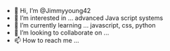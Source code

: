 - 👋 Hi, I’m @Jimmyyoung42
- 👀 I’m interested in ... advanced Java script systems 
- 🌱 I’m currently learning ... javascript, css, python
- 💞️ I’m looking to collaborate on ...
- 📫 How to reach me ...

<!---
Jimmyyoung42/Jimmyyoung42 is a ✨ special ✨ repository because its `README.md` (this file) appears on your GitHub profile.
You can click the Preview link to take a look at your changes.
--->

